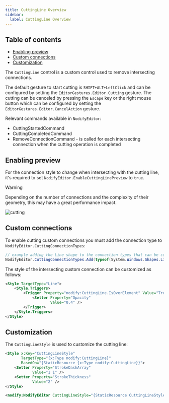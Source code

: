 ```yaml
---
title: CuttingLine Overview
sidebar:
  label: CuttingLine Overview
---
```


## Table of contents

- [Enabling preview](#enabling-preview)
- [Custom connections](#custom-connections)
- [Customization](#customization)

The `CuttingLine` control is a custom control used to remove intersecting connections.

The default gesture to start cutting is `SHIFT+ALT+LeftClick` and can be configured by setting the `EditorGestures.Editor.Cutting` gesture. The cutting can be canceled by pressing the `Escape` key or the right mouse button which can be configured by setting the `EditorGestures.Editor.CancelAction` gesture.

Relevant commands available in `NodifyEditor`:

- CuttingStartedCommand
- CuttingCompletedCommand
- RemoveConnectionCommand - is called for each intersecting connection when the cutting operation is completed

## Enabling preview

For the connection style to change when intersecting with the cutting line, it's required to set `NodifyEditor.EnableCuttingLinePreview` to `true`.

> [!WARNING]
> Depending on the number of connections and the complexity of their geometry, this may have a great performance impact.

![cutting](https://github.com/user-attachments/assets/22f705c8-3bf1-466b-8bbd-da007f30deb2)

## Custom connections

To enable cutting custom connections you must add the connection type to `NodifyEditor.CuttingConnectionTypes`:

```csharp
// example adding the Line shape to the connection types that can be cut
NodifyEditor.CuttingConnectionTypes.Add(typeof(System.Windows.Shapes.Line));
```

The style of the intersecting custom connection can be customized as follows:

```xml
<Style TargetType="Line">
    <Style.Triggers>
        <Trigger Property="nodify:CuttingLine.IsOverElement" Value="True">
            <Setter Property="Opacity"
                    Value="0.4" />
        </Trigger>
    </Style.Triggers>
</Style>
```

## Customization

The `CuttingLineStyle` is used to customize the cutting line:

```xml
<Style x:Key="CuttingLineStyle"
       TargetType="{x:Type nodify:CuttingLine}"
       BasedOn="{StaticResource {x:Type nodify:CuttingLine}}">
    <Setter Property="StrokeDashArray"
            Value="1 1" />
    <Setter Property="StrokeThickness"
            Value="2" />
</Style>

<nodify:NodifyEditor CuttingLineStyle="{StaticResource CuttingLineStyle}" ... />
```

